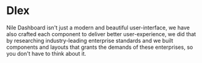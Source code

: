 # Dlex
Nile Dashboard isn't just a modern and beautiful user-interface, we have also crafted each component to deliver better user-experience, we did that by researching industry-leading enterprise standards and we built components and layouts that grants the demands of these enterprises, so you don't have to think about it.
